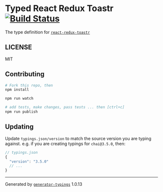 # Typed React Redux Toastr  [![Build Status](https://travis-ci.org/Siprj/react-redux-toastr.svg?branch=master)](https://travis-ci.org/Siprj/react-redux-toastr)


The type definition for [`react-redux-toastr`](https://github.com/diegoddox/react-redux-toastr.git)

## LICENSE

MIT

## Contributing

```sh
# Fork this repo, then
npm install

npm run watch

# add tests, make changes, pass tests ... then [ctrl+c]
npm run publish
```

## Updating

Update `typings.json/version` to match the source version you are typing against.
e.g. if you are creating typings for `chai@3.5.0`, then:

```js
// typings.json
{
  "version": "3.5.0"
  // ...
}
```

----

Generated by [`generator-typings`](https://github.com/typings/generator-typings) 1.0.13
